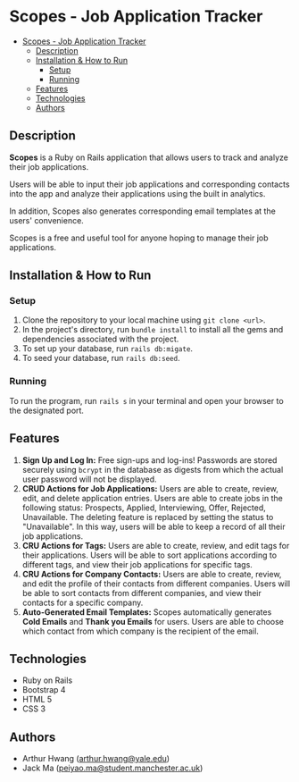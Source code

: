 # Scopes - Job Application Tracker

- [Scopes - Job Application Tracker](#scopes---job-application-tracker)
  - [Description](#description)
  - [Installation & How to Run](#installation--how-to-run)
    - [Setup](#setup)
    - [Running](#running)
  - [Features](#features)
  - [Technologies](#technologies)
  - [Authors](#authors)
  
## Description 
**Scopes** is a Ruby on Rails application that allows users to track and analyze their job applications.

Users will be able to input their job applications and corresponding contacts into the app and analyze their applications using the built in analytics. 

In addition, Scopes also generates corresponding email templates at the users' convenience.

Scopes is a free and useful tool for anyone hoping to manage their job applications.

## Installation & How to Run

### Setup
1. Clone the repository to your local machine using `git clone <url>`.
2. In the project's directory, run `bundle install` to install all the gems and dependencies associated with the project.
3. To set up your database, run `rails db:migate`. 
4. To seed your database, run `rails db:seed`.

### Running 
To run the program, run `rails s` in your terminal and open your browser to the designated port.

## Features 

1. **Sign Up and Log In:** Free sign-ups and log-ins! Passwords are stored securely using `bcrypt` in the database as digests from which the actual user password will not be displayed.
2. **CRUD Actions for Job Applications:** Users are able to create, review, edit, and delete application entries. Users are able to create jobs in the following status: Prospects, Applied, Interviewing, Offer, Rejected, Unavailable. The deleting feature is replaced by setting the status to "Unavailable". In this way, users will be able to keep a record of all their job applications.
3. **CRU Actions for Tags:** Users are able to create, review, and edit tags for their applications. Users will be able to sort applications according to different tags, and view their job applications for specific tags.
4. **CRU Actions for Company Contacts:** Users are able to create, review, and edit the profile of their contacts from different companies. Users will be able to sort contacts from different companies, and view their contacts for a specific company.
5. **Auto-Generated Email Templates:** Scopes automatically generates **Cold Emails** and **Thank you Emails** for users. Users are able to choose which contact from which company is the recipient of the email.
   
## Technologies 
* Ruby on Rails
* Bootstrap 4
* HTML 5
* CSS 3

## Authors 
* Arthur Hwang (arthur.hwang@yale.edu)
* Jack Ma (peiyao.ma@student.manchester.ac.uk)